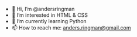 - 👋 Hi, I’m @andersringman
- 👀 I’m interested in HTML & CSS
- 🌱 I’m currently learning Python
- 📫 How to reach me: anders.ringman@gmail.com

<!---
andersringman/andersringman is a ✨ special ✨ repository because its `README.md` (this file) appears on your GitHub profile.
You can click the Preview link to take a look at your changes.
--->
